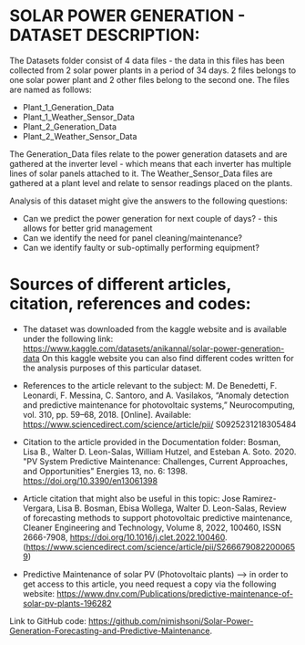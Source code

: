 # SOLAR POWER GENERATION - DATASET DESCRIPTION:

The Datasets folder consist of 4 data files - the data in this files has been collected from 2 solar power plants in a period of 34 days.
2 files belongs to one solar power plant and 2 other files belong to the second one.
The files are named as follows:
- Plant_1_Generation_Data
- Plant_1_Weather_Sensor_Data
- Plant_2_Generation_Data
- Plant_2_Weather_Sensor_Data

The Generation_Data files relate to the power generation datasets and are gathered at the inverter level - which means that each inverter has multiple lines of solar panels attached to it. The Weather_Sensor_Data files are gathered at a plant level and relate to sensor readings placed on the plants.


Analysis of this dataset might give the answers to the following questions:
* Can we predict the power generation for next couple of days? - this allows for better grid management
* Can we identify the need for panel cleaning/maintenance?
* Can we identify faulty or sub-optimally performing equipment?


# Sources of different articles, citation, references and codes:


* The dataset was downloaded from the kaggle website and is available under the following link:
https://www.kaggle.com/datasets/anikannal/solar-power-generation-data
On this kaggle website you can also find different codes written for the analysis purposes of this particular dataset.

* References to the article relevant to the subject:
M. De Benedetti, F. Leonardi, F. Messina, C. Santoro, and A. Vasilakos, “Anomaly detection and predictive maintenance for photovoltaic systems,” Neurocomputing, vol. 310, pp. 59–68, 2018.
[Online]. Available: https://www.sciencedirect.com/science/article/pii/
S0925231218305484

* Citation to the article provided in the Documentation folder:
Bosman, Lisa B., Walter D. Leon-Salas, William Hutzel, and Esteban A. Soto. 2020. "PV System Predictive Maintenance: Challenges, Current Approaches, and Opportunities" Energies 13, no. 6: 1398. https://doi.org/10.3390/en13061398

* Article citation that might also be useful in this topic:
Jose Ramirez-Vergara, Lisa B. Bosman, Ebisa Wollega, Walter D. Leon-Salas, Review of forecasting methods to support photovoltaic predictive maintenance, Cleaner Engineering and Technology, Volume 8, 2022, 100460, ISSN 2666-7908,
https://doi.org/10.1016/j.clet.2022.100460.
(https://www.sciencedirect.com/science/article/pii/S2666790822000659)

* Predictive Maintenance of solar PV (Photovoltaic plants) --> in order to get access to this article, you need request a copy via the following website: https://www.dnv.com/Publications/predictive-maintenance-of-solar-pv-plants-196282


Link to GitHub code: https://github.com/nimishsoni/Solar-Power-Generation-Forecasting-and-Predictive-Maintenance.